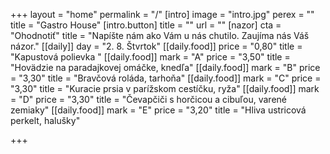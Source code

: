 +++
layout = "home"
permalink = "/"
[intro]
image = "intro.jpg"
perex = ""
title = "Gastro House"
[intro.button]
title = ""
url = ""
[nazor]
cta = "Ohodnotiť"
title = "Napíšte nám ako Vám u nás chutilo. Zaujíma nás Váš názor."
[[daily]]
day = "2. 8. Štvrtok"
[[daily.food]]
price = "0,80"
title = "Kapustová polievka "
[[daily.food]]
mark = "A"
price = "3,50"
title = "Hovädzie na paradajkovej omáčke, knedľa"
[[daily.food]]
mark = "B"
price = "3,30"
title = "Bravčová roláda, tarhoňa"
[[daily.food]]
mark = "C"
price = "3,30"
title = "Kuracie prsia v parížskom cestíčku, ryža"
[[daily.food]]
mark = "D"
price = "3,30"
title = "Čevapčiči s horčicou a cibuľou, varené zemiaky"
[[daily.food]]
mark = "E"
price = "3,20"
title = "Hliva ustricová perkelt, halušky"

+++
